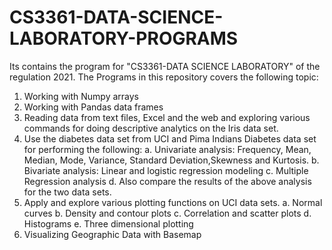 # CS3361-DATA-SCIENCE-LABORATORY-PROGRAMS
Its contains the program for "CS3361-DATA SCIENCE LABORATORY" of the regulation 2021.
The Programs in this repository covers the following topic:
  1. Working with Numpy arrays
  2. Working with Pandas data frames
  3. Reading data from text files, Excel and the web and exploring various commands for doing descriptive analytics on the Iris data set.
  4. Use the diabetes data set from UCI and Pima Indians Diabetes data set for performing the following:
	  a. Univariate analysis: Frequency, Mean, Median, Mode, Variance, Standard Deviation,Skewness and Kurtosis.
	  b. Bivariate analysis: Linear and logistic regression modeling
	  c. Multiple Regression analysis
	  d. Also compare the results of the above analysis for the two data sets.
  5. Apply and explore various plotting functions on UCI data sets.
	  a. Normal curves
	  b. Density and contour plots
	  c. Correlation and scatter plots
  	d. Histograms
	  e. Three dimensional plotting
  6. Visualizing Geographic Data with Basemap
